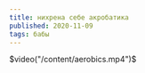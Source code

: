 ```yaml
---
title: нихрена себе акробатика
published: 2020-11-09
tags: бабы
---
```

$video("/content/aerobics.mp4")$

